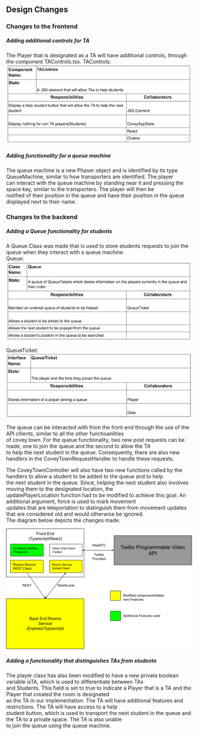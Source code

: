 ## Design Changes     

### Changes to the frontend    
##### Adding additional controls for TA
The Player that is designated as a TA will have additional controls, through the component TAControls.tsx.
TAControls:        
![alt text](https://github.com/willstenzel/covey.town/blob/master/docs/CRCCards/TAControlsCRC.png)

##### Adding functionality for a queue machine
The queue machine is a new Phaser object and is identified by its type QueueMachine, similar to how transporters are identified. The player     
can interact with the queue machine by standing near it and pressing the space key, similar to the transporters. The player will then be     
notified of their position in the queue and have their position in the queue displayed next to their name. 

### Changes to the backend   
##### Adding a Queue functionality for students
A Queue Class was made that is used to store students requests to join the queue when they interact with a queue machine.     
Queue:      
![alt text](https://github.com/willstenzel/covey.town/blob/master/docs/CRCCards/QueueCRC.png)

QueueTicket:        
![alt text](https://github.com/willstenzel/covey.town/blob/master/docs/CRCCards/QueueTicketCRC.png)

The queue can be interacted with from the front end through the use of the API cllients, similar to all the other functioanlities  
of covey.town. For the queue functionality, two new post requests can be made, one to join the queue and the second to allow the TA    
to help the next student in the queue. Consequently, there are also new handlers in the CoveyTownRequestHandler to handle these requests.  

The CoveyTownController will also have two new functions called by the handlers to allow a student to be added to the queue and to help     
the next student in the queue. Since, helping the next student also involves moving them to the designated location, the     
updatePlayerLocation function had to be modified to achieve this goal. An additional argument, force is used to mark movement         
updates that are teleportation to distinguish them from movement updates that are considered old and would otherwise be ignored.        
The diagram below depicts the changes made.     

![alt text](https://github.com/willstenzel/covey.town/blob/master/docs/office-hours-architecture.png)

##### Adding a functionality that distinguishes TAs from students 
The player class has also been modified to have a new private boolean variable isTA, which is used to differentiate between TAs        
and Students. This field is set to true to indicate a Player that is a TA and the Player that created the room is designated      
as the TA in our implementation. The TA will have additional features and restrictions. The TA will have access to a help       
student button, which is used to transport the next student in the queue and the TA to a private space. The TA is also unable      
to join the queue using the queue machine.     
